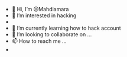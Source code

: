 - 👋 Hi, I’m @Mahdiamara
- 👀 I’m interested in hacking
-  
- 🌱 I’m currently learning how to hack account 
- 💞️ I’m looking to collaborate on ...
- 📫 How to reach me ...
- 

<!---
Mahdiamara/Mahdiamara is a ✨ special ✨ repository because its `README.md` (this file) appears on your GitHub profile.
You can click the Preview link to take a look at your changes.
--->
